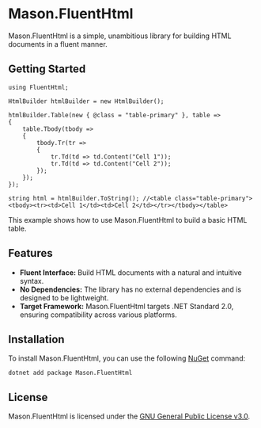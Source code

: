 # Mason.FluentHtml

Mason.FluentHtml is a simple, unambitious library for building HTML documents in a fluent manner.

## Getting Started

```
using FluentHtml;

HtmlBuilder htmlBuilder = new HtmlBuilder();

htmlBuilder.Table(new { @class = "table-primary" }, table =>
{
    table.Tbody(tbody =>
    {
        tbody.Tr(tr =>
        {
            tr.Td(td => td.Content("Cell 1"));
            tr.Td(td => td.Content("Cell 2"));
        });
    });
});

string html = htmlBuilder.ToString(); //<table class="table-primary"><tbody><tr><td>Cell 1</td><td>Cell 2</td></tr></tbody></table>
```

This example shows how to use Mason.FluentHtml to build a basic HTML table. 

## Features

- **Fluent Interface:** Build HTML documents with a natural and intuitive syntax.
- **No Dependencies:** The library has no external dependencies and is designed to be lightweight.
- **Target Framework:** Mason.FluentHtml targets .NET Standard 2.0, ensuring compatibility across various platforms.

## Installation

To install Mason.FluentHtml, you can use the following [NuGet](https://www.nuget.org/) command:

```
dotnet add package Mason.FluentHtml
```

## License

Mason.FluentHtml is licensed under the [GNU General Public License v3.0](https://www.gnu.org/licenses/gpl-3.0.en.html#license-text).
